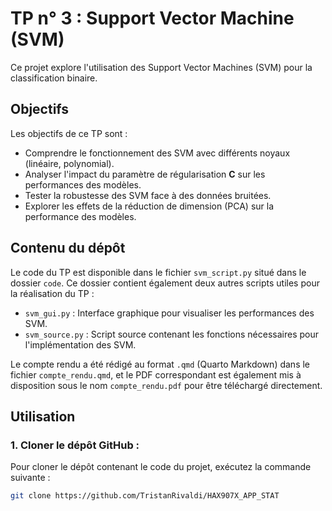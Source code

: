 # TP n° 3 : Support Vector Machine (SVM)

Ce projet explore l'utilisation des Support Vector Machines (SVM) pour la classification binaire.

## Objectifs
Les objectifs de ce TP sont :
- Comprendre le fonctionnement des SVM avec différents noyaux (linéaire, polynomial).
- Analyser l'impact du paramètre de régularisation **C** sur les performances des modèles.
- Tester la robustesse des SVM face à des données bruitées.
- Explorer les effets de la réduction de dimension (PCA) sur la performance des modèles.

## Contenu du dépôt

Le code du TP est disponible dans le fichier `svm_script.py` situé dans le dossier `code`. Ce dossier contient également deux autres scripts utiles pour la réalisation du TP :
- `svm_gui.py` : Interface graphique pour visualiser les performances des SVM.
- `svm_source.py` : Script source contenant les fonctions nécessaires pour l'implémentation des SVM.

Le compte rendu a été rédigé au format `.qmd` (Quarto Markdown) dans le fichier `compte_rendu.qmd`, et le PDF correspondant est également mis à disposition sous le nom `compte_rendu.pdf` pour être téléchargé directement.

## Utilisation

### 1. Cloner le dépôt GitHub :
   Pour cloner le dépôt contenant le code du projet, exécutez la commande suivante :
   ```bash
   git clone https://github.com/TristanRivaldi/HAX907X_APP_STAT
